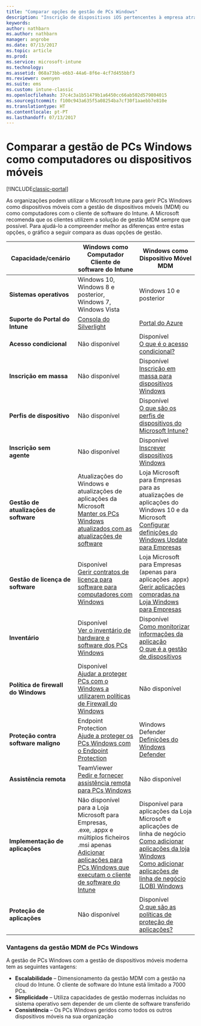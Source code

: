 ```yaml
---
title: "Comparar opções de gestão de PCs Windows"
description: "Inscrição de dispositivos iOS pertencentes à empresa através do Programa de Inscrição de Dispositivos (DEP) da Apple ou do Apple Configurator"
keywords: 
author: nathbarn
ms.author: nathbarn
manager: angrobe
ms.date: 07/13/2017
ms.topic: article
ms.prod: 
ms.service: microsoft-intune
ms.technology: 
ms.assetid: 068a73bb-e6b3-44a6-8f6e-4cf7d455bbf3
ms.reviewer: owenyen
ms.suite: ems
ms.custom: intune-classic
ms.openlocfilehash: 37c4c3a1b51479b1a6450cc66ab502d579804015
ms.sourcegitcommit: f100c943a635f5a08254ba7cf30f1aaebb7e810e
ms.translationtype: HT
ms.contentlocale: pt-PT
ms.lasthandoff: 07/13/2017
---
```

# <a name="compare-managing-windows-pcs-as-computers-or-mobile-devices"></a>Comparar a gestão de PCs Windows como computadores ou dispositivos móveis

[!INCLUDE[classic-portal](../includes/classic-portal.md)]

As organizações podem utilizar o Microsoft Intune para gerir PCs Windows como dispositivos móveis com a gestão de dispositivos móveis (MDM) ou como computadores com o cliente de software do Intune.  A Microsoft recomenda que os clientes utilizem a solução de gestão MDM sempre que possível. Para ajudá-lo a compreender melhor as diferenças entre estas opções, o gráfico a seguir compara as duas opções de gestão.

|**Capacidade/cenário** |**Windows como Computador**<br>Cliente de software do Intune | **Windows como Dispositivo Móvel**<br>MDM |
|--------------|-------------------------------|-------------------------------|
|**Sistemas operativos** |Windows 10, Windows 8 e posterior, Windows 7, Windows Vista | Windows 10 e posterior |
|**Suporte do Portal do Intune** |[Consola do Silverlight](https://manage.microsoft.com)|[Portal do Azure](https://portal.azure.com) |
|**Acesso condicional**|Não disponível|Disponível <br>[O que é o acesso condicional?](https://docs.microsoft.com/intune-azure/conditional-access/what-is-conditional-access)|
|**Inscrição em massa**|Não disponível|Disponível <br>[Inscrição em massa para dispositivos Windows](https://docs.microsoft.com/intune-azure/enroll-devices/bulk-enroll-windows)|
|**Perfis de dispositivo**|Não disponível|Disponível <br>[O que são os perfis de dispositivos do Microsoft Intune?](https://docs.microsoft.com/intune-azure/configure-devices/what-are-device-profiles)|
|**Inscrição sem agente**|Não disponível |Disponível<br>[Inscrever dispositivos Windows](https://docs.microsoft.com/intune-azure/enroll-devices/enroll-windows-devices)|
|**Gestão de atualizações de software**| Atualizações do Windows e atualizações de aplicações da Microsoft<br>[Manter os PCs Windows atualizados com as atualizações de software](https://docs.microsoft.com/intune/deploy-use/keep-windows-pcs-up-to-date-with-software-updates-in-microsoft-intune)|Loja Microsoft para Empresas para as atualizações de aplicações do Windows 10 e da Microsoft<br> [Configurar definições do Windows Update para Empresas](https://docs.microsoft.com/intune-azure/configure-devices/how-to-configure-windows-update-for-business) |
|**Gestão de licença de software**|Disponível <br>[Gerir contratos de licença para software para computadores com Windows](https://docs.microsoft.com/intune/deploy-use/manage-license-agreements-for-windows-pc-software-in-microsoft-intune)|Loja Microsoft para Empresas (apenas para aplicações .appx)<br>[Gerir aplicações compradas na Loja Windows para Empresas](https://docs.microsoft.com/intune-azure/manage-apps/wsfb-apps)|
|**Inventário**|Disponível <br>[Ver o inventário de hardware e software dos PCs Windows](https://docs.microsoft.com/intune/deploy-use/view-hardware-and-software-inventory-for-windows-pcs-in-microsoft-intune)|Disponível <br>[Como monitorizar informações da aplicação](https://docs.microsoft.com/intune/apps-monitor)<br>[O que é a gestão de dispositivos](https://docs.microsoft.com/intune/device-management)|
|**Política de firewall do Windows**|Disponível <br>[Ajudar a proteger PCs com o Windows a utilizarem políticas de Firewall do Windows](https://docs.microsoft.com/intune/deploy-use/help-protect-windows-pcs-using-windows-firewall-policies-in-microsoft-intune) |Não disponível|
|**Proteção contra software maligno**|Endpoint Protection<br>[Ajude a proteger os PCs Windows com o Endpoint Protection](https://docs.microsoft.com/intune/deploy-use/help-secure-windows-pcs-with-endpoint-protection-for-microsoft-intune)|Windows Defender<br>[Definições do Windows Defender](https://docs.microsoft.com/intune-azure/configure-devices/custom-for-windows-10#windows-defender-settings)|
|**Assistência remota** |TeamViewer<br>[Pedir e fornecer assistência remota para PCs Windows](https://docs.microsoft.com/intune/deploy-use/request-and-provide-remote-assistance-for-windows-pcs-in-microsoft-intune)|Não disponível |
|**Implementação de aplicações** | Não disponível para a Loja Microsoft para Empresas,<br>.exe, .appx e múltiplos ficheiros .msi apenas<br>[Adicionar aplicações para PCs Windows que executam o cliente de software do Intune](https://docs.microsoft.com/intune/deploy-use/add-apps-for-windows-pcs-in-microsoft-intune)|Disponível para aplicações da Loja Microsoft e aplicações de linha de negócio<br>[Como adicionar aplicações da loja Windows](https://docs.microsoft.com/intune/store-apps-windows)<br>[Como adicionar aplicações de linha de negócio (LOB) Windows](https://docs.microsoft.com/intune/lob-apps-windows)|
|**Proteção de aplicações**|Não disponível|Disponível <br>[O que são as políticas de proteção de aplicações?](https://docs.microsoft.com/intune-azure/manage-apps/what-is-app-protection-policy)|


### <a name="advantages-of-mdm-windows-pc-management"></a>Vantagens da gestão MDM de PCs Windows
A gestão de PCs Windows com a gestão de dispositivos móveis moderna tem as seguintes vantagens:
- **Escalabilidade** – Dimensionamento da gestão MDM com a gestão na cloud do Intune. O cliente de software do Intune está limitado a 7000 PCs.
- **Simplicidade** – Utiliza capacidades de gestão modernas incluídas no sistema operativo sem depender de um cliente de software transferido
- **Consistência** – Os PCs Windows geridos como todos os outros dispositivos móveis na sua organização
<!-- - **Cloud optimization** - -->
